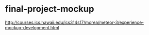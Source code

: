 # final-project-mockup
http://courses.ics.hawaii.edu/ics314s17/morea/meteor-3/experience-mockup-development.html
